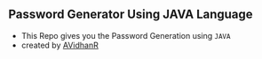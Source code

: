 ## Password Generator Using JAVA Language
- This Repo gives you the Password Generation using `JAVA` 
- created by [AVidhanR](https://linkedin.com/in/AVidhanR)
